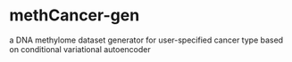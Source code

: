 # methCancer-gen
a DNA methylome dataset generator for user-specified cancer type based on conditional variational autoencoder
